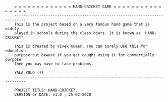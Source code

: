         = = = = = = = = = = = = = HAND CRICKET GAME = = = = = = = = = = = = = = = =
        ---------------------------------------------------------------------------
        This is the project based on a very famous hand game that is widely
        played in schools during the class hours. It is known as 'HAND-CRICKET'

        This is created by Vivek Kumar. You can surely use this for education
        purpose but beware if you get caught using it for commercially purpose
        then you may have to face problems.

        YALA YOLO !!!
        ---------------------------------------------------------------------------

        PROJECT TITLE: HAND-CRICKET.
        VERSION or DATE: v1.0 , 25-02-2020
